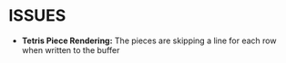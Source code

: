 # ISSUES

* **Tetris Piece Rendering:** The pieces are skipping a line for each row when written to the buffer
